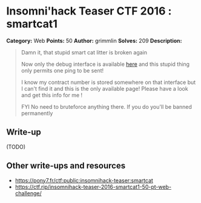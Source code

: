 # Insomni'hack Teaser CTF 2016 : smartcat1

**Category:** Web
**Points:** 50
**Author:** grimmlin
**Solves:** 209
**Description:**

> Damn it, that stupid smart cat litter is broken again
> 
> Now only the debug interface is available [here](http://smartcat.insomnihack.ch/cgi-bin/index.cgi) and this stupid thing only permits one ping to be sent!
> 
> I know my contract number is stored somewhere on that interface but I can't find it and this is the only available page! Please have a look and get this info for me !
> 
> FYI No need to bruteforce anything there. If you do you'll be banned permanently


## Write-up

(TODO)

## Other write-ups and resources

* <https://pony7.fr/ctf:public:insomnihack-teaser:smartcat>
* <https://ctf.rip/insomnihack-teaser-2016-smartcat1-50-pt-web-challenge/>
